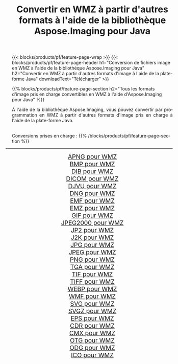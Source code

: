 ﻿---
title: Convertir en WMZ à partir d'autres formats à l'aide de la bibliothèque Aspose.Imaging pour Java 
weight: 3920
url: /fr/java/conversion/to/wmz 
lang: fr
langdirlevel: 2
locales: zh-hans,ja,it,ru,de,es,fr,nl,id,lt,pl,pt,vi,tr,ko,zh-hant,ar,hi,th,sv,cs,uk,he
description: En utilisant Aspose.Imaging, vous pouvez convertir en WMZ à partir d'autres formats en utilisant Java
---

{{< blocks/products/pf/feature-page-wrap >}}
{{< blocks/products/pf/feature-page-header h1="Conversion de fichiers image en WMZ à l'aide de la bibliothèque Aspose.Imaging pour Java" h2="Convertir en WMZ à partir d'autres formats d'image à l'aide de la plate-forme Java" downloadText="Télécharger" >}}


{{% blocks/products/pf/feature-page-section  h2="Tous les formats d'image pris en charge convertibles en WMZ à l'aide d'Aspose.Imaging pour Java" %}}
<p align=justify>À l'aide de la bibliothèque Aspose.Imaging, vous pouvez convertir par programmation en WMZ à partir d'autres formats d'image pris en charge à l'aide de la plate-forme Java.</p>
<br/>
Conversions prises en charge :
{{% /blocks/products/pf/feature-page-section %}}
<div class="container-fluid productfamilypage bg-gray">
    <div class="convertypes bg-gray agp-content section">
        <div class="container">
		<hr style="margin-left:-20px;"/>
		<div class="row other-converters" style="gap: 10px;font-size: 19px;text-align:center;">
		    <div class='col-md-2 other-converter remove-lp remove-rp'><a href="/imaging/fr/java/conversion/apng-to-wmz" style="padding:15px;">APNG pour WMZ</a></div>
<div class='col-md-2 other-converter remove-lp remove-rp'><a href="/imaging/fr/java/conversion/bmp-to-wmz" style="padding:15px;">BMP pour WMZ</a></div>
<div class='col-md-2 other-converter remove-lp remove-rp'><a href="/imaging/fr/java/conversion/dib-to-wmz" style="padding:15px;">DIB pour WMZ</a></div>
<div class='col-md-2 other-converter remove-lp remove-rp'><a href="/imaging/fr/java/conversion/dicom-to-wmz" style="padding:15px;">DICOM pour WMZ</a></div>
<div class='col-md-2 other-converter remove-lp remove-rp'><a href="/imaging/fr/java/conversion/djvu-to-wmz" style="padding:15px;">DJVU pour WMZ</a></div>
<div class='col-md-2 other-converter remove-lp remove-rp'><a href="/imaging/fr/java/conversion/dng-to-wmz" style="padding:15px;">DNG pour WMZ</a></div>
<div class='col-md-2 other-converter remove-lp remove-rp'><a href="/imaging/fr/java/conversion/emf-to-wmz" style="padding:15px;">EMF pour WMZ</a></div>
<div class='col-md-2 other-converter remove-lp remove-rp'><a href="/imaging/fr/java/conversion/emz-to-wmz" style="padding:15px;">EMZ pour WMZ</a></div>
<div class='col-md-2 other-converter remove-lp remove-rp'><a href="/imaging/fr/java/conversion/gif-to-wmz" style="padding:15px;">GIF pour WMZ</a></div>
<div class='col-md-2 other-converter remove-lp remove-rp'><a href="/imaging/fr/java/conversion/jpeg2000-to-wmz" style="padding:15px;">JPEG2000 pour WMZ</a></div>
<div class='col-md-2 other-converter remove-lp remove-rp'><a href="/imaging/fr/java/conversion/jp2-to-wmz" style="padding:15px;">JP2 pour WMZ</a></div>
<div class='col-md-2 other-converter remove-lp remove-rp'><a href="/imaging/fr/java/conversion/j2k-to-wmz" style="padding:15px;">J2K pour WMZ</a></div>
<div class='col-md-2 other-converter remove-lp remove-rp'><a href="/imaging/fr/java/conversion/jpg-to-wmz" style="padding:15px;">JPG pour WMZ</a></div>
<div class='col-md-2 other-converter remove-lp remove-rp'><a href="/imaging/fr/java/conversion/jpeg-to-wmz" style="padding:15px;">JPEG pour WMZ</a></div>
<div class='col-md-2 other-converter remove-lp remove-rp'><a href="/imaging/fr/java/conversion/png-to-wmz" style="padding:15px;">PNG pour WMZ</a></div>
<div class='col-md-2 other-converter remove-lp remove-rp'><a href="/imaging/fr/java/conversion/tga-to-wmz" style="padding:15px;">TGA pour WMZ</a></div>
<div class='col-md-2 other-converter remove-lp remove-rp'><a href="/imaging/fr/java/conversion/tif-to-wmz" style="padding:15px;">TIF pour WMZ</a></div>
<div class='col-md-2 other-converter remove-lp remove-rp'><a href="/imaging/fr/java/conversion/tiff-to-wmz" style="padding:15px;">TIFF pour WMZ</a></div>
<div class='col-md-2 other-converter remove-lp remove-rp'><a href="/imaging/fr/java/conversion/webp-to-wmz" style="padding:15px;">WEBP pour WMZ</a></div>
<div class='col-md-2 other-converter remove-lp remove-rp'><a href="/imaging/fr/java/conversion/wmf-to-wmz" style="padding:15px;">WMF pour WMZ</a></div>
<div class='col-md-2 other-converter remove-lp remove-rp'><a href="/imaging/fr/java/conversion/svg-to-wmz" style="padding:15px;">SVG pour WMZ</a></div>
<div class='col-md-2 other-converter remove-lp remove-rp'><a href="/imaging/fr/java/conversion/svgz-to-wmz" style="padding:15px;">SVGZ pour WMZ</a></div>
<div class='col-md-2 other-converter remove-lp remove-rp'><a href="/imaging/fr/java/conversion/eps-to-wmz" style="padding:15px;">EPS pour WMZ</a></div>
<div class='col-md-2 other-converter remove-lp remove-rp'><a href="/imaging/fr/java/conversion/cdr-to-wmz" style="padding:15px;">CDR pour WMZ</a></div>
<div class='col-md-2 other-converter remove-lp remove-rp'><a href="/imaging/fr/java/conversion/cmx-to-wmz" style="padding:15px;">CMX pour WMZ</a></div>
<div class='col-md-2 other-converter remove-lp remove-rp'><a href="/imaging/fr/java/conversion/otg-to-wmz" style="padding:15px;">OTG pour WMZ</a></div>
<div class='col-md-2 other-converter remove-lp remove-rp'><a href="/imaging/fr/java/conversion/odg-to-wmz" style="padding:15px;">ODG pour WMZ</a></div>
<div class='col-md-2 other-converter remove-lp remove-rp'><a href="/imaging/fr/java/conversion/ico-to-wmz" style="padding:15px;">ICO pour WMZ</a></div>
                </div>
        </div>
    </div>
</div>
<br/>

